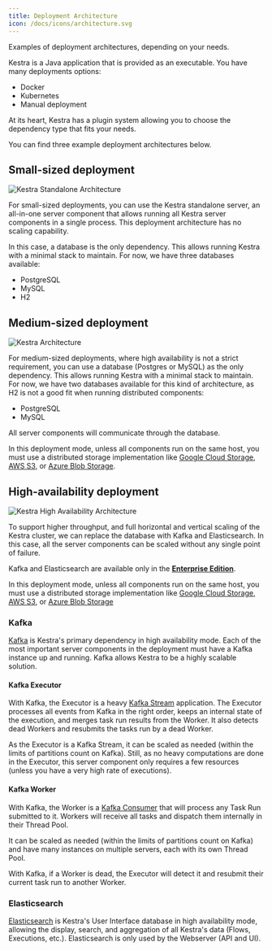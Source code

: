 ```yaml
---
title: Deployment Architecture
icon: /docs/icons/architecture.svg
---
```


Examples of deployment architectures, depending on your needs.

Kestra is a Java application that is provided as an executable. You have many deployments options:
- Docker
- Kubernetes
- Manual deployment

At its heart, Kestra has a plugin system allowing you to choose the dependency type that fits your needs.

You can find three example deployment architectures below.

## Small-sized deployment

![Kestra Standalone Architecture](/docs/architecture/archi-diagram-small.jpg "Kestra Standalone Architecture")

For small-sized deployments, you can use the Kestra standalone server, an all-in-one server component that allows running all Kestra server components in a single process. This deployment architecture has no scaling capability.

In this case, a database is the only dependency. This allows running Kestra with a minimal stack to maintain. For now, we have three databases available:
- PostgreSQL
- MySQL
- H2


## Medium-sized deployment

![Kestra Architecture](/docs/architecture/archi-diagram-medium-sized-deployement.jpg "Kestra Architecture")

For medium-sized deployments, where high availability is not a strict requirement, you can use a database (Postgres or MySQL) as the only dependency. This allows running Kestra with a minimal stack to maintain. For now, we have two databases available for this kind of architecture, as H2 is not a good fit when running distributed components:
- PostgreSQL
- MySQL

All server components will communicate through the database.


In this deployment mode, unless all components run on the same host, you must use a distributed storage implementation like [Google Cloud Storage](../02.installation/09.gcp-vm.md), [AWS S3](../02.installation/08.aws-ec2.md), or [Azure Blob Storage](../02.installation/10.azure-vm.md).

## High-availability deployment

![Kestra High Availability Architecture](/docs/architecture/archi-diagram.jpg "Kestra High Availability Architecture")

To support higher throughput, and full horizontal and vertical scaling of the Kestra cluster, we can replace the database with Kafka and Elasticsearch. In this case, all the server components can be scaled without any single point of failure.

Kafka and Elasticsearch are available only in the **[Enterprise Edition](/enterprise)**.

In this deployment mode, unless all components run on the same host, you must use a distributed storage implementation like [Google Cloud Storage](../02.installation/09.gcp-vm.md), [AWS S3](../02.installation/08.aws-ec2.md), or [Azure Blob Storage](../02.installation/10.azure-vm.md)


### Kafka

[Kafka](https://kafka.apache.org/) is Kestra's primary dependency in high availability mode. Each of the most important server components in the deployment must have a Kafka instance up and running. Kafka allows Kestra to be a highly scalable solution.


#### Kafka Executor

With Kafka, the Executor is a heavy [Kafka Stream](https://kafka.apache.org/documentation/streams/) application. The Executor processes all events from Kafka in the right order, keeps an internal state of the execution, and merges task run results from the Worker.
It also detects dead Workers and resubmits the tasks run by a dead Worker.

As the Executor is a Kafka Stream, it can be scaled as needed (within the limits of partitions count on Kafka). Still, as no heavy computations are done in the Executor, this server component only requires a few resources (unless you have a very high rate of executions).

#### Kafka Worker

With Kafka, the Worker is a [Kafka Consumer](https://kafka.apache.org/documentation/#consumerapi) that will process any Task Run submitted to it. Workers will receive all tasks and dispatch them internally in their Thread Pool.

It can be scaled as needed (within the limits of partitions count on Kafka) and have many instances on multiple servers, each with its own Thread Pool.

With Kafka, if a Worker is dead, the Executor will detect it and resubmit their current task run to another Worker.

### Elasticsearch
[Elasticsearch](https://www.elastic.co/) is Kestra's User Interface database in high availability mode, allowing the display, search, and aggregation of all Kestra's data (Flows, Executions, etc.). Elasticsearch is only used by the Webserver (API and UI).

